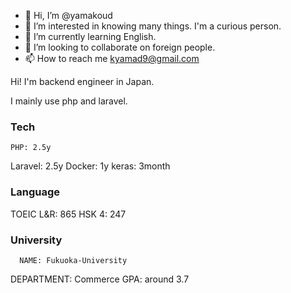 - 👋 Hi, I’m @yamakoud
- 👀 I’m interested in knowing many things. I'm a curious person.
- 🌱 I’m currently learning English.
- 💞️ I’m looking to collaborate on foreign people.
- 📫 How to reach me kyamad9@gmail.com

Hi!
I'm backend engineer in Japan.

I mainly use php and laravel.


### Tech
    PHP: 2.5y
Laravel: 2.5y
 Docker: 1y
  keras: 3month

### Language
TOEIC L&R: 865
    HSK 4: 247

### University
      NAME: Fukuoka-University
DEPARTMENT: Commerce
       GPA: around 3.7

<!---
yamakoud/yamakoud is a ✨ special ✨ repository because its `README.md` (this file) appears on your GitHub profile.
You can click the Preview link to take a look at your changes.
--->
